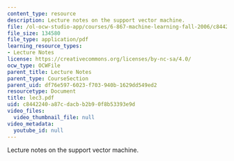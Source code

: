 ```yaml
---
content_type: resource
description: Lecture notes on the support vector machine.
file: /ol-ocw-studio-app/courses/6-867-machine-learning-fall-2006/c8442240a87cdacbb2b90f8b53393e9d_lec3.pdf
file_size: 134580
file_type: application/pdf
learning_resource_types:
- Lecture Notes
license: https://creativecommons.org/licenses/by-nc-sa/4.0/
ocw_type: OCWFile
parent_title: Lecture Notes
parent_type: CourseSection
parent_uid: df76e597-6023-f703-940b-1629dd549ed2
resourcetype: Document
title: lec3.pdf
uid: c8442240-a87c-dacb-b2b9-0f8b53393e9d
video_files:
  video_thumbnail_file: null
video_metadata:
  youtube_id: null
---
```

Lecture notes on the support vector machine.